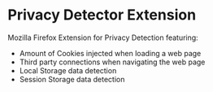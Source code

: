 # Privacy Detector Extension
Mozilla Firefox Extension for Privacy Detection featuring:

- Amount of Cookies injected when loading a web page
- Third party connections when navigating the web page
- Local Storage data detection
- Session Storage data detection
